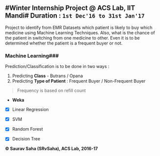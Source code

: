 #Winter Internship Project @ ACS Lab, IIT Mandi#
**Duration** : `1st Dec'16 to 31st Jan'17`
----
Project to identify from EMR Datasets which patient is likely to buy which medicine using Machine Learning Techniques. Also, what is the chance of the patient in switching from one medicine to other. Even it is to be determined whether the patient is a frequent buyer or not.
### Machine Learning###
Prediction/Classification is to be done in two ways : 
 1. Predicting __Class__ - Butrans / Opana
 2. Predicting __Type of Patient__ : Frequent Buyer / Non-Frequent Buyer 
 > Frequency is based on refill count
   

 * __Weka__
 -  [x]  Linear Regression 
 -  [x]  SVM
 -  [x]  Random Forest
 -  [x]  Decision Tree
    


**&copy; Saurav Saha (SRvSaha), ACS Lab, 2016-17**
